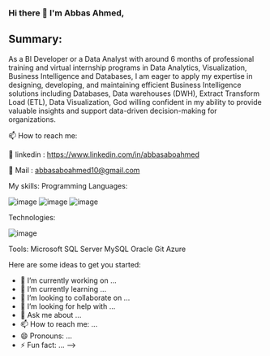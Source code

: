 ### Hi there 👋 I'm Abbas Ahmed,
## Summary:
As a BI Developer or a Data Analyst with around 6 months of professional training and virtual internship programs in Data Analytics, Visualization, Business Intelligence and Databases, I am eager to apply my expertise in designing, developing, and maintaining efficient Business Intelligence solutions including Databases, Data warehouses (DWH), Extract Transform Load (ETL), Data Visualization, God willing confident in my ability to provide valuable insights and support data-driven decision-making for organizations.

📫 How to reach me:

🔗 linkedin : https://www.linkedin.com/in/abbasaboahmed

🔗 Mail : abbasaboahmed10@gmail.com

My skills:
Programming Languages:

![image](https://github.com/AbbasAboAhmed/AbbasAboAhmed/assets/119682955/3ed52c13-eb82-4e35-98c1-4e87b664f0d3)
![image](https://github.com/AbbasAboAhmed/AbbasAboAhmed/assets/119682955/4b6f0d1a-ee5d-46d1-83ff-9a1697647936)
![image](https://github.com/AbbasAboAhmed/AbbasAboAhmed/assets/119682955/55a8e2a3-f360-481f-8b42-504bf95b1ada)


Technologies:

![image](https://github.com/AbbasAboAhmed/AbbasAboAhmed/assets/119682955/18cacccf-4b56-4f6f-a83c-3e24bd8970a2)



Tools:
Microsoft SQL Server MySQL Oracle Git  Azure 



Here are some ideas to get you started:

- 🔭 I’m currently working on ...
- 🌱 I’m currently learning ...
- 👯 I’m looking to collaborate on ...
- 🤔 I’m looking for help with ...
- 💬 Ask me about ...
- 📫 How to reach me: ...
- 😄 Pronouns: ...
- ⚡ Fun fact: ...
-->
